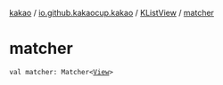 [kakao](../../index.md) / [io.github.kakaocup.kakao](../index.md) / [KListView](index.md) / [matcher](./matcher.md)

# matcher

`val matcher: Matcher<`[`View`](https://developer.android.com/reference/android/view/View.html)`>`